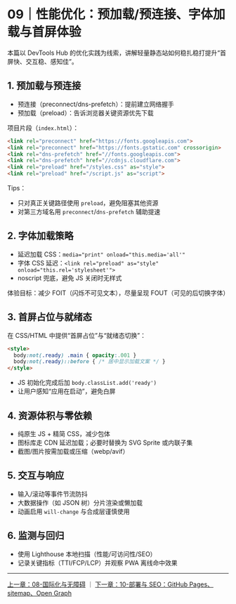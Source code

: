 # 09｜性能优化：预加载/预连接、字体加载与首屏体验

本篇以 DevTools Hub 的优化实践为线索，讲解轻量静态站如何稳扎稳打提升“首屏快、交互稳、感知佳”。

## 1. 预加载与预连接

- 预连接（preconnect/dns-prefetch）：提前建立网络握手
- 预加载（preload）：告诉浏览器关键资源优先下载

项目片段（`index.html`）：
```html
<link rel="preconnect" href="https://fonts.googleapis.com">
<link rel="preconnect" href="https://fonts.gstatic.com" crossorigin>
<link rel="dns-prefetch" href="//fonts.googleapis.com">
<link rel="dns-prefetch" href="//cdnjs.cloudflare.com">
<link rel="preload" href="/styles.css" as="style">
<link rel="preload" href="/script.js" as="script">
```
Tips：
- 只对真正关键路径使用 `preload`，避免阻塞其他资源
- 对第三方域名用 `preconnect`/`dns-prefetch` 辅助提速

## 2. 字体加载策略

- 延迟加载 CSS：`media="print" onload="this.media='all'"`
- 字体 CSS 延迟：`<link rel="preload" as="style" onload="this.rel='stylesheet'">`
- noscript 兜底，避免 JS 关闭时无样式

体验目标：减少 FOIT（闪烁不可见文本），尽量呈现 FOUT（可见的后切换字体）

## 3. 首屏占位与就绪态

在 CSS/HTML 中提供“首屏占位”与“就绪态切换”：
```html
<style>
  body:not(.ready) .main { opacity:.001 }
  body:not(.ready)::before { /* 居中显示加载文案 */ }
</style>
```
- JS 初始化完成后加 `body.classList.add('ready')`
- 让用户感知“应用在启动”，避免白屏

## 4. 资源体积与零依赖

- 纯原生 JS + 精简 CSS，减少包体
- 图标库走 CDN 延迟加载；必要时替换为 SVG Sprite 或内联子集
- 截图/图片按需加载或压缩（webp/avif）

## 5. 交互与响应

- 输入/滚动等事件节流防抖
- 大数据操作（如 JSON 树）分片渲染或懒加载
- 动画启用 `will-change` 与合成层谨慎使用

## 6. 监测与回归

- 使用 Lighthouse 本地扫描（性能/可访问性/SEO）
- 记录关键指标（TTI/FCP/LCP）并观察 PWA 离线命中效果

---

[上一章：08-国际化与无障碍](./08-国际化与无障碍-i18n切换ARIA与键盘导航.md)  ｜  [下一章：10-部署与 SEO：GitHub Pages、sitemap、Open Graph](./10-部署与SEO-GitHubPages-sitemap-OpenGraph.md)
